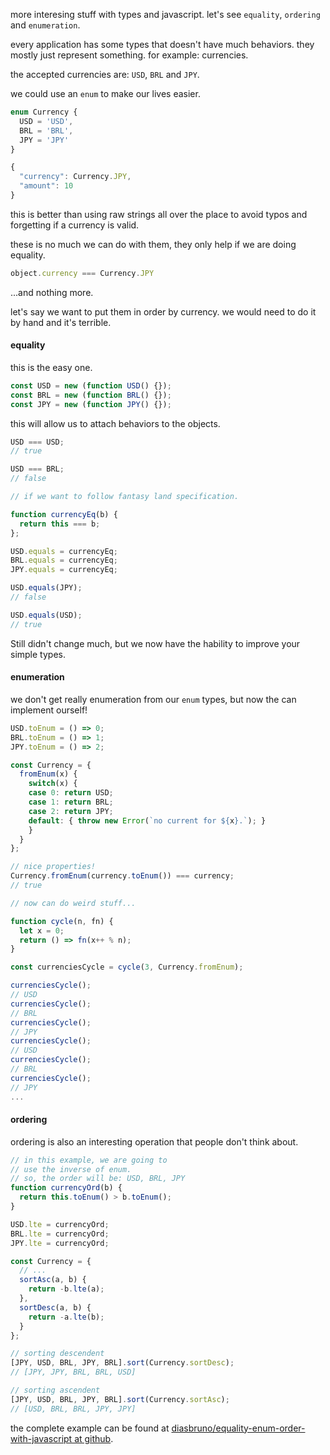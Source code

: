 more interesing stuff with types
and javascript. let's see `equality`, `ordering` and `enumeration`.

every application has some types that
doesn't have much behaviors. they mostly just
represent something. for example: currencies.

the accepted currencies are: `USD`, `BRL` and `JPY`.

we could use an `enum` to make our lives easier.

```js
enum Currency {
  USD = 'USD',
  BRL = 'BRL',
  JPY = 'JPY'
}

{
  "currency": Currency.JPY,
  "amount": 10
}
```

this is better than using raw strings all over the place
to avoid typos and forgetting if a currency is valid.

these is no much we can do with them, they only help
if we are doing equality.

```js
object.currency === Currency.JPY
```

...and nothing more.

let's say we want to put them in order by currency.
we would need to do it by hand and it's terrible.

#### equality

this is the easy one.

```js
const USD = new (function USD() {});
const BRL = new (function BRL() {});
const JPY = new (function JPY() {});
```

this will allow us to attach behaviors to the objects.

```js
USD === USD;
// true

USD === BRL;
// false

// if we want to follow fantasy land specification.

function currencyEq(b) {
  return this === b;
};

USD.equals = currencyEq;
BRL.equals = currencyEq;
JPY.equals = currencyEq;

USD.equals(JPY);
// false

USD.equals(USD);
// true
```

Still didn't change much, but we now have the hability
to improve your simple types.

#### enumeration

we don't get really enumeration from our `enum` types,
but now the can implement ourself!

```js
USD.toEnum = () => 0;
BRL.toEnum = () => 1;
JPY.toEnum = () => 2;

const Currency = {
  fromEnum(x) {
    switch(x) {
    case 0: return USD;
    case 1: return BRL;
    case 2: return JPY;
    default: { throw new Error(`no current for ${x}.`); }
    }
  }
};

// nice properties!
Currency.fromEnum(currency.toEnum()) === currency;
// true

// now can do weird stuff...

function cycle(n, fn) {
  let x = 0;
  return () => fn(x++ % n);
}

const currenciesCycle = cycle(3, Currency.fromEnum);

currenciesCycle();
// USD
currenciesCycle();
// BRL
currenciesCycle();
// JPY
currenciesCycle();
// USD
currenciesCycle();
// BRL
currenciesCycle();
// JPY
...
```

#### ordering

ordering is also an interesting operation that people
don't think about.

```js
// in this example, we are going to
// use the inverse of enum.
// so, the order will be: USD, BRL, JPY
function currencyOrd(b) {
  return this.toEnum() > b.toEnum();
}

USD.lte = currencyOrd;
BRL.lte = currencyOrd;
JPY.lte = currencyOrd;

const Currency = {
  // ...
  sortAsc(a, b) {
    return -b.lte(a);
  },
  sortDesc(a, b) {
    return -a.lte(b);
  }
};

// sorting descendent
[JPY, USD, BRL, JPY, BRL].sort(Currency.sortDesc);
// [JPY, JPY, BRL, BRL, USD]

// sorting ascendent
[JPY, USD, BRL, JPY, BRL].sort(Currency.sortAsc);
// [USD, BRL, BRL, JPY, JPY]
```

the complete example can be found at [diasbruno/equality-enum-order-with-javascript at github](https://github.com/diasbruno/equality-enum-order-with-javascript).

